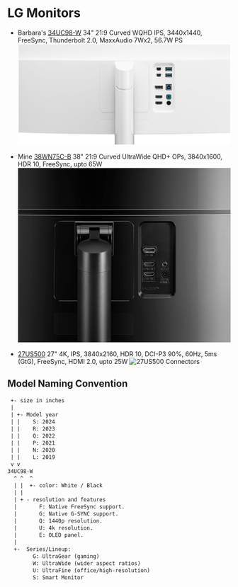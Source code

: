 # LG Monitors

* Barbara's [34UC98-W](https://www.amazon.com/dp/B019O78DPS) 34" 21:9 Curved WQHD IPS, 3440x1440, FreeSync, Thunderbolt 2.0, MaxxAudio 7Wx2, 56.7W PS
![34UC98 Connectors](34UC98-connectors.jpg "Connectors")
* Mine [38WN75C-B](https://www.amazon.com/dp/B087YZG5YS) 38" 21:9 Curved UltraWide QHD+ OPs, 3840x1600, HDR 10, FreeSync, upto 65W
![38WN75C Connectors](38WN75C-connectors.jpg "Connectors")

* [27US500](https://www.amazon.it/dp/B0DH51BPZD) 27" 4K, IPS, 3840x2160, HDR 10, DCI-P3 90%, 60Hz, 5ms (GtG), FreeSync, HDMI 2.0, upto 25W
![27US500 Connectors](27US500-connectors.avif "Connectors")


## Model Naming Convention

```
 +- size in inches
 |
 | +- Model year
 | |    S: 2024
 | |    R: 2023
 | |    Q: 2022
 | |    P: 2021
 | |    N: 2020
 | |    L: 2019
 v v
34UC98-W
  ^ ^  ^
  | |  +- color: White / Black
  | |
  | + - resolution and features
  |       F: Native FreeSync support.
  |       G: Native G-SYNC support.
  |       Q: 1440p resolution.
  |       U: 4k resolution.
  |       E: OLED panel.
  |
  +-  Series/Lineup:
        G: UltraGear (gaming)
        W: UltraWide (wider aspect ratios)
        U: UltraFine (office/high-resolution)
        S: Smart Monitor
```
